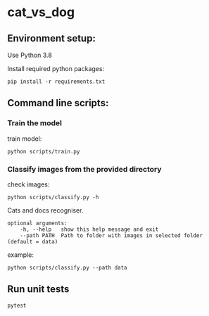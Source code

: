 # cat_vs_dog

## Environment setup:

Use Python 3.8

Install required python packages:

```shell
pip install -r requirements.txt
```

## Command line scripts:

### Train the model

train model:

```shell
python scripts/train.py
```

### Classify images from the provided directory

check images:

```shell
python scripts/classify.py -h
```

Cats and docs recogniser.

    optional arguments:
        -h, --help   show this help message and exit
        --path PATH  Path to folder with images in selected folder (default = data)

example:

```shell
python scripts/classify.py --path data
```

## Run unit tests

```
pytest
```